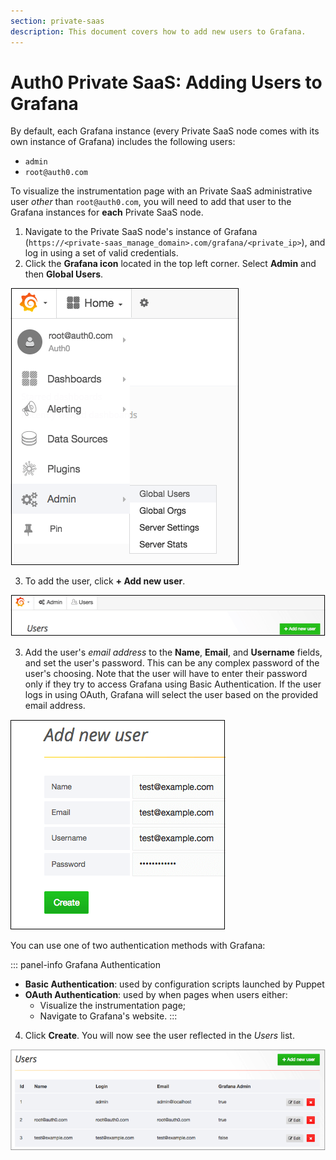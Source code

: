 ```yaml
---
section: private-saas
description: This document covers how to add new users to Grafana.
---
```


# Auth0 Private SaaS: Adding Users to Grafana


By default, each Grafana instance (every Private SaaS node comes with its own instance of Grafana) includes the following users:

* `admin`
* `root@auth0.com`

To visualize the instrumentation page with an Private SaaS administrative user *other* than `root@auth0.com`, you will need to add that user to the Grafana instances for **each** Private SaaS node.

1. Navigate to the Private SaaS node's instance of Grafana (`https://<private-saas_manage_domain>.com/grafana/<private_ip>`), and log in using a set of valid credentials.
2. Click the **Grafana icon** located in the top left corner. Select **Admin** and then **Global Users**.

  ![Grafana Admin Menu](/media/articles/private-saas/instrumentation/grafana-users-1.png)

3. To add the user, click **+ Add new user**.

  ![Grafana Add New User Button](/media/articles/private-saas/instrumentation/grafana-users-2.png)

3. Add the user's *email address* to the **Name**, **Email**, and **Username** fields, and set the user's password. This can be any complex password of the user's choosing. Note that the user will have to enter their password only if they try to access Grafana using Basic Authentication. If the user logs in using OAuth, Grafana will select the user based on the provided email address.

  ![Grafana Add New User Screen](/media/articles/private-saas/instrumentation/grafana-users-3.png)

  You can use one of two authentication methods with Grafana:

  ::: panel-info Grafana Authentication
  * **Basic Authentication**: used by configuration scripts launched by Puppet
  * **OAuth Authentication**: used by when pages when users either:
    * Visualize the instrumentation page;
    * Navigate to Grafana's website.
  :::

4. Click **Create**. You will now see the user reflected in the *Users* list.

  ![Grafana Users List](/media/articles/private-saas/instrumentation/grafana-users-4.png)
